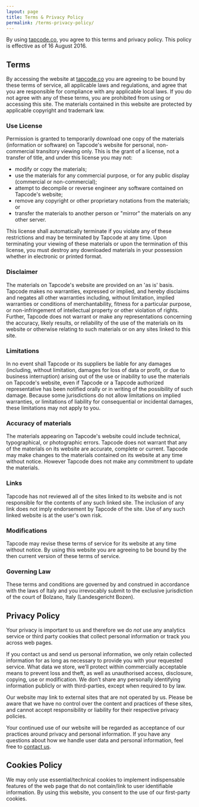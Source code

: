 ```yaml
---
layout: page
title: Terms & Privacy Policy
permalink: /terms-privacy-policy/
---
```


By using [tapcode.co](https://tapcode.co), you agree to this terms and privacy policy. This policy is effective as of 16 August 2016.

## Terms
By accessing the website at [tapcode.co](https://tapcode.co) you are agreeing to be bound by these terms of service, all applicable laws and regulations, and agree that you are responsible for compliance with any applicable local laws. If you do not agree with any of these terms, you are prohibited from using or accessing this site. The materials contained in this website are protected by applicable copyright and trademark law.

### Use License
Permission is granted to temporarily download one copy of the materials (information or software) on Tapcode's website for personal, non-commercial transitory viewing only. This is the grant of a license, not a transfer of title, and under this license you may not:
- modify or copy the materials;
- use the materials for any commercial purpose, or for any public display (commercial or non-commercial);
- attempt to decompile or reverse engineer any software contained on Tapcode's website;
- remove any copyright or other proprietary notations from the materials; or
- transfer the materials to another person or "mirror" the materials on any other server.

This license shall automatically terminate if you violate any of these restrictions and may be terminated by Tapcode at any time. Upon terminating your viewing of these materials or upon the termination of this license, you must destroy any downloaded materials in your possession whether in electronic or printed format.

### Disclaimer
The materials on Tapcode's website are provided on an 'as is' basis. Tapcode makes no warranties, expressed or implied, and hereby disclaims and negates all other warranties including, without limitation, implied warranties or conditions of merchantability, fitness for a particular purpose, or non-infringement of intellectual property or other violation of rights. Further, Tapcode does not warrant or make any representations concerning the accuracy, likely results, or reliability of the use of the materials on its website or otherwise relating to such materials or on any sites linked to this site.

### Limitations
In no event shall Tapcode or its suppliers be liable for any damages (including, without limitation, damages for loss of data or profit, or due to business interruption) arising out of the use or inability to use the materials on Tapcode's website, even if Tapcode or a Tapcode authorized representative has been notified orally or in writing of the possibility of such damage. Because some jurisdictions do not allow limitations on implied warranties, or limitations of liability for consequential or incidental damages, these limitations may not apply to you.

### Accuracy of materials
The materials appearing on Tapcode's website could include technical, typographical, or photographic errors. Tapcode does not warrant that any of the materials on its website are accurate, complete or current. Tapcode may make changes to the materials contained on its website at any time without notice. However Tapcode does not make any commitment to update the materials.

### Links
Tapcode has not reviewed all of the sites linked to its website and is not responsible for the contents of any such linked site. The inclusion of any link does not imply endorsement by Tapcode of the site. Use of any such linked website is at the user's own risk.

### Modifications
Tapcode may revise these terms of service for its website at any time without notice. By using this website you are agreeing to be bound by the then current version of these terms of service.

### Governing Law
These terms and conditions are governed by and construed in accordance with the laws of Italy and you irrevocably submit to the exclusive jurisdiction of the court of Bolzano, Italy (Landesgericht Bozen).

## Privacy Policy
Your privacy is important to us and therefore we do *not* use any analytics service or third party cookies that collect personal information or track you across web pages.

If you contact us and send us personal information, we only retain collected information for as long as necessary to provide you with your requested service. What data we store, we’ll protect within commercially acceptable means to prevent loss and theft, as well as unauthorised access, disclosure, copying, use or modification. We don’t share any personally identifying information publicly or with third-parties, except when required to by law.

Our website may link to external sites that are not operated by us. Please be aware that we have no control over the content and practices of these sites, and cannot accept responsibility or liability for their respective privacy policies.

Your continued use of our website will be regarded as acceptance of our practices around privacy and personal information. If you have any questions about how we handle user data and personal information, feel free to [contact us](mailto:info@tapcode.co).

## Cookies Policy
We may only use essential/technical cookies to implement indispensable features of the web page that do not contain/link to user identifiable information. By using this website, you consent to the use of our first-party cookies.
